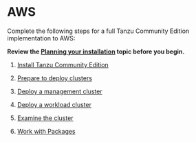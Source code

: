 # AWS

Complete the following steps for a full Tanzu Community Edition implementation to AWS:

**Review the [Planning your installation](installation-planning.md) topic before you begin.**

1. [Install Tanzu Community Edition](cli-installation)

1. [Prepare to deploy clusters](aws)

1. [Deploy a management cluster](aws-install-mgmt)

1. [Deploy a workload cluster](workload-clusters)

1. [Examine the cluster](verify-deployment)

1. [Work with Packages](package-management)
